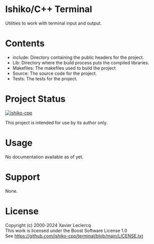 # Ishiko/C++ Terminal

Utilities to work with terminal input and output.

# Contents

- include: Directory containing the public headers for the project.
- Lib: Directory where the build process puts the compiled libraries.
- Makefiles: The makefiles used to build the project
- Source: The source code for the project.
- Tests: The tests for the project.

# Project Status

[![ishiko-cpp](https://circleci.com/gh/ishiko-cpp/terminal.svg?style=shield)](https://circleci.com/gh/ishiko-cpp/terminal)

This project is intended for use by its author only.

# Usage

No documentation available as of yet.

# Support

None.

# License

Copyright (c) 2000-2024 Xavier Leclercq\
This work is licensed under the Boost Software License 1.0\
See https://github.com/ishiko-cpp/terminal/blob/main/LICENSE.txt

